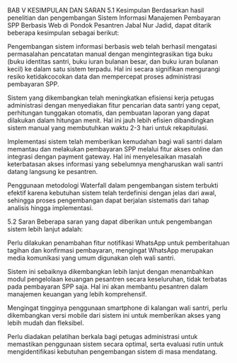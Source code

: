 BAB V
KESIMPULAN DAN SARAN
5.1 Kesimpulan
Berdasarkan hasil penelitian dan pengembangan Sistem Informasi Manajemen Pembayaran SPP Berbasis Web di Pondok Pesantren Jabal Nur Jadid, dapat ditarik beberapa kesimpulan sebagai berikut:

Pengembangan sistem informasi berbasis web telah berhasil mengatasi permasalahan pencatatan manual dengan mengintegrasikan tiga buku (buku identitas santri, buku iuran bulanan besar, dan buku iuran bulanan kecil) ke dalam satu sistem terpadu. Hal ini secara signifikan mengurangi resiko ketidakcocokan data dan mempercepat proses administrasi pembayaran SPP.

Sistem yang dikembangkan telah meningkatkan efisiensi kerja petugas administrasi dengan menyediakan fitur pencarian data santri yang cepat, perhitungan tunggakan otomatis, dan pembuatan laporan yang dapat dilakukan dalam hitungan menit. Hal ini jauh lebih efisien dibandingkan sistem manual yang membutuhkan waktu 2-3 hari untuk rekapitulasi.

Implementasi sistem telah memberikan kemudahan bagi wali santri dalam memantau dan melakukan pembayaran SPP melalui fitur akses online dan integrasi dengan payment gateway. Hal ini menyelesaikan masalah keterbatasan akses informasi yang sebelumnya mengharuskan wali santri datang langsung ke pesantren.

Penggunaan metodologi Waterfall dalam pengembangan sistem terbukti efektif karena kebutuhan sistem telah terdefinisi dengan jelas dari awal, sehingga proses pengembangan dapat berjalan sistematis dari tahap analisis hingga implementasi.

5.2 Saran
Beberapa saran yang dapat diberikan untuk pengembangan sistem lebih lanjut adalah:

Perlu dilakukan penambahan fitur notifikasi WhatsApp untuk pemberitahuan tagihan dan konfirmasi pembayaran, mengingat WhatsApp merupakan media komunikasi yang umum digunakan oleh wali santri.

Sistem ini sebaiknya dikembangkan lebih lanjut dengan menambahkan modul pengelolaan keuangan pesantren secara keseluruhan, tidak terbatas pada pembayaran SPP saja. Hal ini akan membantu pesantren dalam manajemen keuangan yang lebih komprehensif.

Mengingat tingginya penggunaan smartphone di kalangan wali santri, perlu dikembangkan versi mobile dari sistem ini untuk memberikan akses yang lebih mudah dan fleksibel.

Perlu diadakan pelatihan berkala bagi petugas administrasi untuk memastikan penggunaan sistem secara optimal, serta evaluasi rutin untuk mengidentifikasi kebutuhan pengembangan sistem di masa mendatang.